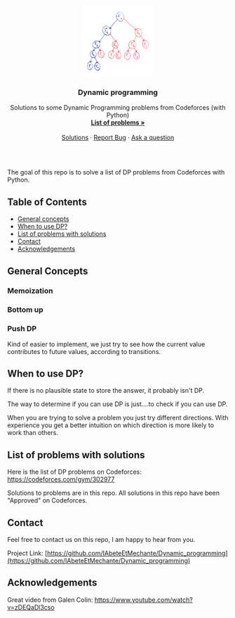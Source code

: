 <!-- PROJECT LOGO -->
<br />
<p align="center">
  <a href="https://github.com/IAbeteEtMechante/Dynamic_programming">
    <img src="Images/fibonacci-naive.png" alt="Logo" width="160" height="160">
  </a>

  <h3 align="center">Dynamic programming</h3>

  <p align="center">
    Solutions to some Dynamic Programming problems from Codeforces (with Python)
    <br />
    <a href="https://codeforces.com/gym/302977"><strong>List of problems »</strong></a>
    <br />
    <br />
    <a href="https://github.com/IAbeteEtMechante/Dynamic_programming">Solutions</a>
    ·
    <a href="https://github.com/IAbeteEtMechante/Dynamic_programming/issues">Report Bug</a>
    ·
    <a href="https://github.com/IAbeteEtMechante/Dynamic_programming/issues">Ask a question</a>
  </p>
</p>

<br>
<br>

The goal of this repo is to solve a list of DP problems from Codeforces with Python.
<br>



<!-- TABLE OF CONTENTS -->
## Table of Contents

* [General concepts](#general-concepts)
* [When to use DP?](#when-to-use-dp)
* [List of problems with solutions](#list-of-problems-with-solutions)
* [Contact](#contact)
* [Acknowledgements](#acknowledgements)


<!-- GENERAL CONCEPTS -->
## General Concepts

### Memoization

### Bottom up

### Push DP
Kind of easier to implement, we just try to see how the current value contributes to future values, according to transitions.


<!-- WHEN TO USE DP -->
## When to use DP?

If there is no plausible state to store the answer, it probably isn't DP.

The way to determine if you can use DP is just....to check if you can use DP.

When you are trying to solve a problem you just try different directions. With experience you get a better intuition on which direction is more likely to work than others.


<!-- LIST OF PROBLEMS WITH SOLUTIONS -->
## List of problems with solutions

Here is the list of DP problems on Codeforces:
https://codeforces.com/gym/302977

Solutions to problems are in this repo. All solutions in this repo have been "Approved" on Codeforces.

<!-- CONTACT -->
## Contact

Feel free to contact us on this repo, I am happy to hear from you.

Project Link: [https://github.com/IAbeteEtMechante/Dynamic_programming](https://github.com/IAbeteEtMechante/Dynamic_programming)




<!-- ACKNOWLEDGEMENTS -->
## Acknowledgements
Great video from Galen Colin:
https://www.youtube.com/watch?v=zDEQaDl3cso
<!-- MARKDOWN LINKS & IMAGES -->
<!-- https://www.markdownguide.org/basic-syntax/#reference-style-links -->
[fibo-logo]: Images/fibonacci-naive.png

